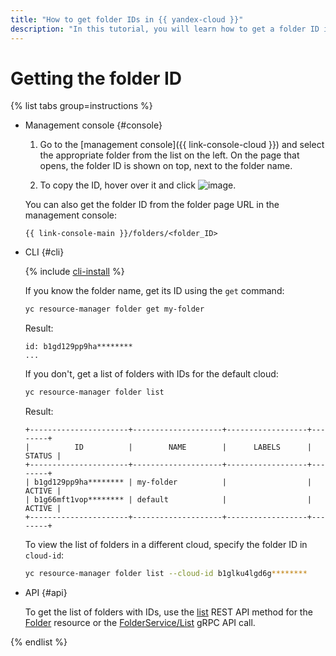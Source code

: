 ```yaml
---
title: "How to get folder IDs in {{ yandex-cloud }}"
description: "In this tutorial, you will learn how to get a folder ID in {{ yandex-cloud }}."
---
```


# Getting the folder ID

{% list tabs group=instructions %}

- Management console {#console}

   1. Go to the [management console]({{ link-console-cloud }}) and select the appropriate folder from the list on the left. On the page that opens, the folder ID is shown on top, next to the folder name.

   1. To copy the ID, hover over it and click ![image](../../../_assets/console-icons/copy.svg).

   You can also get the folder ID from the folder page URL in the management console:

   ```
   {{ link-console-main }}/folders/<folder_ID>
   ```

- CLI {#cli}

   {% include [cli-install](../../../_includes/cli-install.md) %}

   If you know the folder name, get its ID using the `get` command:

   ```bash
   yc resource-manager folder get my-folder
   ```

   Result:

   ```
   id: b1gd129pp9ha********
   ...
   ```

   If you don't, get a list of folders with IDs for the default cloud:

   ```bash
   yc resource-manager folder list
   ```

   Result:

   ```
   +----------------------+--------------------+------------------+--------+
   |          ID          |        NAME        |      LABELS      | STATUS |
   +----------------------+--------------------+------------------+--------+
   | b1gd129pp9ha******** | my-folder          |                  | ACTIVE |
   | b1g66mft1vop******** | default            |                  | ACTIVE |
   +----------------------+--------------------+------------------+--------+
   ```

   To view the list of folders in a different cloud, specify the folder ID in `cloud-id`:

   ```bash
   yc resource-manager folder list --cloud-id b1glku4lgd6g********
   ```

- API {#api}

   To get the list of folders with IDs, use the [list](../../api-ref/Folder/list.md) REST API method for the [Folder](../../api-ref/Folder/index.md) resource or the [FolderService/List](../../api-ref/grpc/folder_service.md#List) gRPC API call.

{% endlist %}
